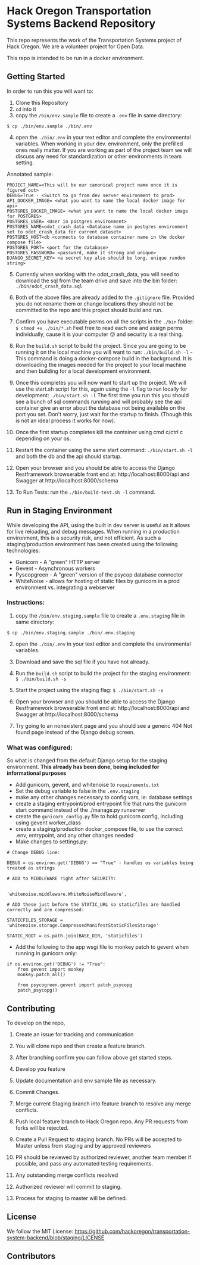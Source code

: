 # Hack Oregon Transportation Systems Backend Repository

This repo represents the work of the Transportation Systems project of Hack Oregon. We are a volunteer project for Open Data.

This repo is intended to be run in a docker environment.

## Getting Started

In order to run this you will want to:

1. Clone this Repository
2. `cd` into it
3. copy the `/bin/env.sample` file to create a `.env` file in same directory:
```
$ cp ./bin/env.sample ./bin/.env
```
4. open the `./bin/.env` in your text editor and complete the environmental variables. When working in your dev. environment, only the prefilled ones really matter. If you are working as part of the project team we will discuss any need for standardization or other environments in team setting.

Annotated sample:

```
PROJECT_NAME=<This will be our canonical project name once it is figured out>
DEBUG=True - <Switch to go from dev server environment to prod>
API_DOCKER_IMAGE= <what you want to name the local docker image for api>
POSTGRES_DOCKER_IMAGE= <what you want to name the local docker image for POSTGRES>
POSTGRES_USER= <User in postgres environment>
POSTGRES_NAME=odot_crash_data <Database name in postgres environment set to odot_crash_data for current dataset>
POSTGRES_HOST=db <connects to database container name in the docker compose file>
POSTGRES_PORT= <port for the database>
POSTGRES_PASSWORD= <password, make it strong and unique>
DJANGO_SECRET_KEY= <a secret key also should be long, unique random string>
```

5. Currently when working with the odot_crash_data, you will need to download the sql from the team drive and save into the bin folder: `./bin/odot_crash_data.sql`

6. Both of the above files are already added to the `.gitignore` file. Provided you do not rename them or change locations they should not be committed to the repo and this project should build and run.

7. Confirm you have executable perms on all the scripts in the `./bin` folder: `$ chmod +x ./bin/*.sh` Feel free to read each one and assign perms individually, cause it is your computer :stuck_out_tongue_winking_eye: and security is a real thing.

8. Run the `build.sh` script to build the project. Since you are going to be running it on the local machine you will want to run: `./bin/build.sh -l` - This command is doing a docker-compose build in the background. It is downloading the images needed for the project to your local machine and then building for a local development environment.

9. Once this completes you will now want to start up the project. We will use the start.sh script for this, again using the `-l` flag to run locally for development:  `./bin/start.sh -l` The first time you run this you should see a bunch of sql commands running and will probably see the api container give an error about the database not being available on the port you set. Don't worry, just wait for the startup to finish. (Though this is not an ideal process it works for now).

10. Once the first startup completes kill the container using cmd c/ctrl c depending on your os.

11. Restart the container using the same start command:  `./bin/start.sh -l` and both the db and the api should startup.

12. Open your browser and you should be able to access the Django Restframework browserable front end at: http://localhost:8000/api and Swagger at http://localhost:8000/schema

13. To Run Tests: run the `./bin/build-test.sh -l` command.

## Run in Staging Environment

While developing the API, using the built in dev server is useful as it allows for live reloading, and debug messages. When running in a production environment, this is a security risk, and not efficient. As such a staging/production environment has been created using the following technologies:

* Gunicorn - A "green" HTTP server
* Gevent - Asynchronous workers
* Pyscopgreen - A "green" version of the psycop database connector
* WhiteNoise - allows for hosting of static files by gunicorn in a prod environment vs. integrating a webserver

### Instructions:

1. copy the `/bin/env.staging.sample` file to create a `.env.staging` file in same directory:
```
$ cp ./bin/env.staging.sample ./bin/.env.staging
```

2. open the `./bin/.env` in your text editor and complete the environmental variables.

3. Download and save the sql file if you have not already.

4. Run the `build.sh` script to build the project for the staging environment: `$ ./bin/build.sh -s`

5. Start the project using the staging flag: `$ ./bin/start.sh -s`

6.  Open your browser and you should be able to access the Django Restframework browserable front end at: http://localhost:8000/api and Swagger at http://localhost:8000/schema

7. Try going to an nonexistent page and you should see a generic 404 Not found page instead of the Django debug screen.

### What was configured:

So what is changed from the default Django setup for the staging environment. **This already has been done, being included for informational purposes**

* Add gunicorn, gevent, and whitenoise to `requirements.txt`
* Set the debug variable to false in the `.env.staging`
* make any other changes necessary to config vars, ie: database settings
* create a staging entrypoint/prod entrypoint file that runs the gunicorn start command instead of the ./manage.py runserver
* create the `gunicorn_config.py` file to hold gunicorn config, including using gevent worker_class
* create a staging/production docker_compose file, to use the correct .env, entrypoint, and any other changes needed
* Make changes to settings.py:

```
# Change DEBUG line:

DEBUG = os.environ.get('DEBUG') == "True" - handles os variables being treated as strings

# ADD to MIDDLEWARE right after SECURITY:


'whitenoise.middleware.WhiteNoiseMiddleware',

# ADD these just before the STATIC_URL so staticfiles are handled correctly and are compressed:

STATICFILES_STORAGE = 'whitenoise.storage.CompressedManifestStaticFilesStorage'

STATIC_ROOT = os.path.join(BASE_DIR, 'staticfiles')
```

* Add the following to the app wsgi file to monkey patch to gevent when running in gunicorn only:

```
if os.environ.get('DEBUG') != "True":
    from gevent import monkey
    monkey.patch_all()

    from psycogreen.gevent import patch_psycopg
    patch_psycopg()
```

## Contributing

To develop on the repo,

1. Create an issue for tracking and communication

2. You will clone repo and then create a feature branch.

3. After branching confirm you can follow above get started steps.

4. Develop you feature

5. Update documentation and env sample file as necessary.

6. Commit Changes.

7. Merge current Staging branch into feature branch to resolve any merge conflicts.

8. Push local feature branch to Hack Oregon repo. Any PR requests from forks will be rejected.

9. Create a Pull Request to staging branch. No PRs will be accepted to Master unless from staging and by approved reviewers

10. PR should be reviewed by authorized reviewer, another team member if possible, and pass any automated testing requirements.

11. Any outstanding merge conflicts resolved

12. Authorized reviewer will commit to staging.

13. Process for staging to master will be defined.

## License

We follow the MIT License: https://github.com/hackoregon/transportation-system-backend/blob/staging/LICENSE

## Contributors

<To Be added>
